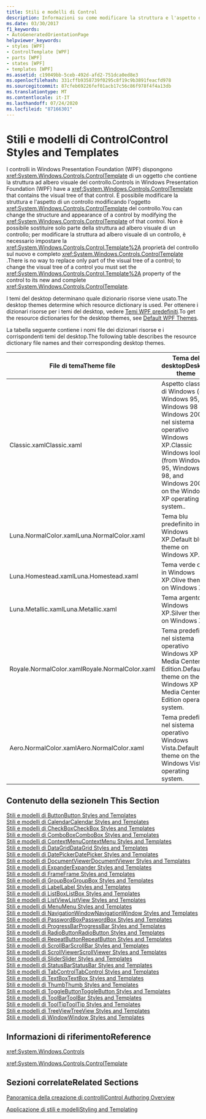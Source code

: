 ```yaml
---
title: Stili e modelli di Control
description: Informazioni su come modificare la struttura e l'aspetto di un controllo Windows Presentation Foundation modificando il ControlTemplate del controllo.
ms.date: 03/30/2017
f1_keywords:
- AutoGeneratedOrientationPage
helpviewer_keywords:
- styles [WPF]
- ControlTemplate [WPF]
- parts [WPF]
- states [WPF]
- templates [WPF]
ms.assetid: c19049bb-5ceb-492d-afd2-751dca0ed8e3
ms.openlocfilehash: 331cffb9358739f0295c8f19c9b3891feacfd978
ms.sourcegitcommit: 87cfeb69226fef01acb17c56c86f978f4f4a13db
ms.translationtype: MT
ms.contentlocale: it-IT
ms.lasthandoff: 07/24/2020
ms.locfileid: "87166301"
---
```

# <a name="control-styles-and-templates"></a><span data-ttu-id="e95f9-103">Stili e modelli di Control</span><span class="sxs-lookup"><span data-stu-id="e95f9-103">Control Styles and Templates</span></span>
<span data-ttu-id="e95f9-104">I controlli in Windows Presentation Foundation (WPF) dispongono <xref:System.Windows.Controls.ControlTemplate> di un oggetto che contiene la struttura ad albero visuale del controllo.</span><span class="sxs-lookup"><span data-stu-id="e95f9-104">Controls in Windows Presentation Foundation (WPF) have a <xref:System.Windows.Controls.ControlTemplate> that contains the visual tree of that control.</span></span> <span data-ttu-id="e95f9-105">È possibile modificare la struttura e l'aspetto di un controllo modificando l'oggetto <xref:System.Windows.Controls.ControlTemplate> del controllo.</span><span class="sxs-lookup"><span data-stu-id="e95f9-105">You can change the structure and appearance of a control by modifying the <xref:System.Windows.Controls.ControlTemplate> of that control.</span></span> <span data-ttu-id="e95f9-106">Non è possibile sostituire solo parte della struttura ad albero visuale di un controllo; per modificare la struttura ad albero visuale di un controllo, è necessario impostare la <xref:System.Windows.Controls.Control.Template%2A> proprietà del controllo sul nuovo e completo <xref:System.Windows.Controls.ControlTemplate> .</span><span class="sxs-lookup"><span data-stu-id="e95f9-106">There is no way to replace only part of the visual tree of a control; to change the visual tree of a control you must set the <xref:System.Windows.Controls.Control.Template%2A> property of the control to its new and complete <xref:System.Windows.Controls.ControlTemplate>.</span></span>  
  
 <span data-ttu-id="e95f9-107">I temi del desktop determinano quale dizionario risorse viene usato.</span><span class="sxs-lookup"><span data-stu-id="e95f9-107">The desktop themes determine which resource dictionary is used.</span></span> <span data-ttu-id="e95f9-108">Per ottenere i dizionari risorse per i temi del desktop, vedere [Temi WPF predefiniti](https://github.com/Microsoft/WPF-Samples/tree/master/Graphics/2DTransforms).</span><span class="sxs-lookup"><span data-stu-id="e95f9-108">To get the resource dictionaries for the desktop themes, see [Default WPF Themes](https://github.com/Microsoft/WPF-Samples/tree/master/Graphics/2DTransforms).</span></span>  
  
 <span data-ttu-id="e95f9-109">La tabella seguente contiene i nomi file dei dizionari risorse e i corrispondenti temi del desktop.</span><span class="sxs-lookup"><span data-stu-id="e95f9-109">The following table describes the resource dictionary file names and their corresponding desktop themes.</span></span>  
  
|<span data-ttu-id="e95f9-110">File di tema</span><span class="sxs-lookup"><span data-stu-id="e95f9-110">Theme file</span></span>|<span data-ttu-id="e95f9-111">Tema del desktop</span><span class="sxs-lookup"><span data-stu-id="e95f9-111">Desktop theme</span></span>|  
|----------------|-------------------|  
|<span data-ttu-id="e95f9-112">Classic.xaml</span><span class="sxs-lookup"><span data-stu-id="e95f9-112">Classic.xaml</span></span>|<span data-ttu-id="e95f9-113">Aspetto classico di Windows (da Windows 95, Windows 98 e Windows 2000) nel sistema operativo Windows XP.</span><span class="sxs-lookup"><span data-stu-id="e95f9-113">Classic Windows look (from Windows 95, Windows 98, and Windows 2000) on the Windows XP operating system..</span></span>|  
|<span data-ttu-id="e95f9-114">Luna.NormalColor.xaml</span><span class="sxs-lookup"><span data-stu-id="e95f9-114">Luna.NormalColor.xaml</span></span>|<span data-ttu-id="e95f9-115">Tema blu predefinito in Windows XP.</span><span class="sxs-lookup"><span data-stu-id="e95f9-115">Default blue theme on Windows XP.</span></span>|  
|<span data-ttu-id="e95f9-116">Luna.Homestead.xaml</span><span class="sxs-lookup"><span data-stu-id="e95f9-116">Luna.Homestead.xaml</span></span>|<span data-ttu-id="e95f9-117">Tema verde oliva in Windows XP.</span><span class="sxs-lookup"><span data-stu-id="e95f9-117">Olive theme on Windows XP.</span></span>|  
|<span data-ttu-id="e95f9-118">Luna.Metallic.xaml</span><span class="sxs-lookup"><span data-stu-id="e95f9-118">Luna.Metallic.xaml</span></span>|<span data-ttu-id="e95f9-119">Tema argento in Windows XP.</span><span class="sxs-lookup"><span data-stu-id="e95f9-119">Silver theme on Windows XP.</span></span>|  
|<span data-ttu-id="e95f9-120">Royale.NormalColor.xaml</span><span class="sxs-lookup"><span data-stu-id="e95f9-120">Royale.NormalColor.xaml</span></span>|<span data-ttu-id="e95f9-121">Tema predefinito nel sistema operativo Windows XP Media Center Edition.</span><span class="sxs-lookup"><span data-stu-id="e95f9-121">Default theme on the Windows XP Media Center Edition operating system.</span></span>|  
|<span data-ttu-id="e95f9-122">Aero.NormalColor.xaml</span><span class="sxs-lookup"><span data-stu-id="e95f9-122">Aero.NormalColor.xaml</span></span>|<span data-ttu-id="e95f9-123">Tema predefinito nel sistema operativo Windows Vista.</span><span class="sxs-lookup"><span data-stu-id="e95f9-123">Default theme on the Windows Vista operating system.</span></span>|  
  
## <a name="in-this-section"></a><span data-ttu-id="e95f9-124">Contenuto della sezione</span><span class="sxs-lookup"><span data-stu-id="e95f9-124">In This Section</span></span>  
 [<span data-ttu-id="e95f9-125">Stili e modelli di Button</span><span class="sxs-lookup"><span data-stu-id="e95f9-125">Button Styles and Templates</span></span>](button-styles-and-templates.md)  
 [<span data-ttu-id="e95f9-126">Stili e modelli di Calendar</span><span class="sxs-lookup"><span data-stu-id="e95f9-126">Calendar Styles and Templates</span></span>](calendar-styles-and-templates.md)  
 [<span data-ttu-id="e95f9-127">Stili e modelli di CheckBox</span><span class="sxs-lookup"><span data-stu-id="e95f9-127">CheckBox Styles and Templates</span></span>](checkbox-styles-and-templates.md)  
 [<span data-ttu-id="e95f9-128">Stili e modelli di ComboBox</span><span class="sxs-lookup"><span data-stu-id="e95f9-128">ComboBox Styles and Templates</span></span>](combobox-styles-and-templates.md)  
 [<span data-ttu-id="e95f9-129">Stili e modelli di ContextMenu</span><span class="sxs-lookup"><span data-stu-id="e95f9-129">ContextMenu Styles and Templates</span></span>](contextmenu-styles-and-templates.md)  
 [<span data-ttu-id="e95f9-130">Stili e modelli di DataGrid</span><span class="sxs-lookup"><span data-stu-id="e95f9-130">DataGrid Styles and Templates</span></span>](datagrid-styles-and-templates.md)  
 [<span data-ttu-id="e95f9-131">Stili e modelli di DatePicker</span><span class="sxs-lookup"><span data-stu-id="e95f9-131">DatePicker Styles and Templates</span></span>](datepicker-styles-and-templates.md)  
 [<span data-ttu-id="e95f9-132">Stili e modelli di DocumentViewer</span><span class="sxs-lookup"><span data-stu-id="e95f9-132">DocumentViewer Styles and Templates</span></span>](documentviewer-styles-and-templates.md)  
 [<span data-ttu-id="e95f9-133">Stili e modelli di Expander</span><span class="sxs-lookup"><span data-stu-id="e95f9-133">Expander Styles and Templates</span></span>](expander-styles-and-templates.md)  
 [<span data-ttu-id="e95f9-134">Stili e modelli di Frame</span><span class="sxs-lookup"><span data-stu-id="e95f9-134">Frame Styles and Templates</span></span>](frame-styles-and-templates.md)  
 [<span data-ttu-id="e95f9-135">Stili e modelli di GroupBox</span><span class="sxs-lookup"><span data-stu-id="e95f9-135">GroupBox Styles and Templates</span></span>](groupbox-styles-and-templates.md)  
 [<span data-ttu-id="e95f9-136">Stili e modelli di Label</span><span class="sxs-lookup"><span data-stu-id="e95f9-136">Label Styles and Templates</span></span>](label-styles-and-templates.md)  
 [<span data-ttu-id="e95f9-137">Stili e modelli di ListBox</span><span class="sxs-lookup"><span data-stu-id="e95f9-137">ListBox Styles and Templates</span></span>](listbox-styles-and-templates.md)  
 [<span data-ttu-id="e95f9-138">Stili e modelli di ListView</span><span class="sxs-lookup"><span data-stu-id="e95f9-138">ListView Styles and Templates</span></span>](listview-styles-and-templates.md)  
 [<span data-ttu-id="e95f9-139">Stili e modelli di Menu</span><span class="sxs-lookup"><span data-stu-id="e95f9-139">Menu Styles and Templates</span></span>](menu-styles-and-templates.md)  
 [<span data-ttu-id="e95f9-140">Stili e modelli di NavigationWindow</span><span class="sxs-lookup"><span data-stu-id="e95f9-140">NavigationWindow Styles and Templates</span></span>](navigationwindow-styles-and-templates.md)  
 [<span data-ttu-id="e95f9-141">Stili e modelli di PasswordBox</span><span class="sxs-lookup"><span data-stu-id="e95f9-141">PasswordBox Styles and Templates</span></span>](passwordbox-styles-and-templates.md)  
 [<span data-ttu-id="e95f9-142">Stili e modelli di ProgressBar</span><span class="sxs-lookup"><span data-stu-id="e95f9-142">ProgressBar Styles and Templates</span></span>](progressbar-styles-and-templates.md)  
 [<span data-ttu-id="e95f9-143">Stili e modelli di RadioButton</span><span class="sxs-lookup"><span data-stu-id="e95f9-143">RadioButton Styles and Templates</span></span>](radiobutton-styles-and-templates.md)  
 [<span data-ttu-id="e95f9-144">Stili e modelli di RepeatButton</span><span class="sxs-lookup"><span data-stu-id="e95f9-144">RepeatButton Styles and Templates</span></span>](repeatbutton-styles-and-templates.md)  
 [<span data-ttu-id="e95f9-145">Stili e modelli di ScrollBar</span><span class="sxs-lookup"><span data-stu-id="e95f9-145">ScrollBar Styles and Templates</span></span>](scrollbar-styles-and-templates.md)  
 [<span data-ttu-id="e95f9-146">Stili e modelli di ScrollViewer</span><span class="sxs-lookup"><span data-stu-id="e95f9-146">ScrollViewer Styles and Templates</span></span>](scrollviewer-styles-and-templates.md)  
 [<span data-ttu-id="e95f9-147">Stili e modelli di Slider</span><span class="sxs-lookup"><span data-stu-id="e95f9-147">Slider Styles and Templates</span></span>](slider-styles-and-templates.md)  
 [<span data-ttu-id="e95f9-148">Stili e modelli di StatusBar</span><span class="sxs-lookup"><span data-stu-id="e95f9-148">StatusBar Styles and Templates</span></span>](statusbar-styles-and-templates.md)  
 [<span data-ttu-id="e95f9-149">Stili e modelli di TabControl</span><span class="sxs-lookup"><span data-stu-id="e95f9-149">TabControl Styles and Templates</span></span>](tabcontrol-styles-and-templates.md)  
 [<span data-ttu-id="e95f9-150">Stili e modelli di TextBox</span><span class="sxs-lookup"><span data-stu-id="e95f9-150">TextBox Styles and Templates</span></span>](textbox-styles-and-templates.md)  
 [<span data-ttu-id="e95f9-151">Stili e modelli di Thumb</span><span class="sxs-lookup"><span data-stu-id="e95f9-151">Thumb Styles and Templates</span></span>](thumb-styles-and-templates.md)  
 [<span data-ttu-id="e95f9-152">Stili e modelli di ToggleButton</span><span class="sxs-lookup"><span data-stu-id="e95f9-152">ToggleButton Styles and Templates</span></span>](togglebutton-styles-and-templates.md)  
 [<span data-ttu-id="e95f9-153">Stili e modelli di ToolBar</span><span class="sxs-lookup"><span data-stu-id="e95f9-153">ToolBar Styles and Templates</span></span>](toolbar-styles-and-templates.md)  
 [<span data-ttu-id="e95f9-154">Stili e modelli di ToolTip</span><span class="sxs-lookup"><span data-stu-id="e95f9-154">ToolTip Styles and Templates</span></span>](tooltip-styles-and-templates.md)  
 [<span data-ttu-id="e95f9-155">Stili e modelli di TreeView</span><span class="sxs-lookup"><span data-stu-id="e95f9-155">TreeView Styles and Templates</span></span>](treeview-styles-and-templates.md)  
 [<span data-ttu-id="e95f9-156">Stili e modelli di Window</span><span class="sxs-lookup"><span data-stu-id="e95f9-156">Window Styles and Templates</span></span>](window-styles-and-templates.md)  
  
## <a name="reference"></a><span data-ttu-id="e95f9-157">Informazioni di riferimento</span><span class="sxs-lookup"><span data-stu-id="e95f9-157">Reference</span></span>  
 <xref:System.Windows.Controls>  
  
 <xref:System.Windows.Controls.ControlTemplate>  
  
## <a name="related-sections"></a><span data-ttu-id="e95f9-158">Sezioni correlate</span><span class="sxs-lookup"><span data-stu-id="e95f9-158">Related Sections</span></span>  
 [<span data-ttu-id="e95f9-159">Panoramica della creazione di controlli</span><span class="sxs-lookup"><span data-stu-id="e95f9-159">Control Authoring Overview</span></span>](control-authoring-overview.md)  
  
 [<span data-ttu-id="e95f9-160">Applicazione di stili e modelli</span><span class="sxs-lookup"><span data-stu-id="e95f9-160">Styling and Templating</span></span>](../../../desktop-wpf/fundamentals/styles-templates-overview.md)
